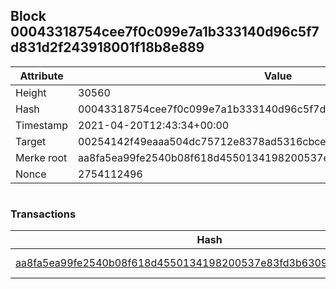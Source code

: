 ## Block 00043318754cee7f0c099e7a1b333140d96c5f7d831d2f243918001f18b8e889

Attribute | Value
--- | ---
Height | 30560
Hash | 00043318754cee7f0c099e7a1b333140d96c5f7d831d2f243918001f18b8e889
Timestamp | 2021-04-20T12:43:34+00:00
Target | 00254142f49eaaa504dc75712e8378ad5316cbcead634704b3734b6271167cc4
Merke root | aa8fa5ea99fe2540b08f618d4550134198200537e83fd3b6309a692afea3ce0b
Nonce | 2754112496

```

```

### Transactions

Hash | Amount
--- | ---
[aa8fa5ea99fe2540b08f618d4550134198200537e83fd3b6309a692afea3ce0b](aa8fa5ea99fe2540b08f618d4550134198200537e83fd3b6309a692afea3ce0b.md) | 10.00000000 SKEPTI 
